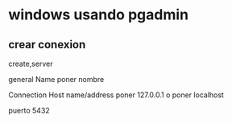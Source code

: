 # windows usando pgadmin


## crear conexion 

create,server

general
Name poner nombre


Connection
Host name/address   poner  127.0.0.1 o poner  localhost

puerto 5432



